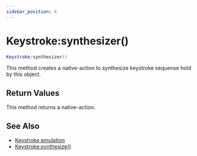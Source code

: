 ```yaml
---
sidebar_position: 4
---
```


# Keystroke:synthesizer()
```lua
Keystroke:synthesizer()
```
This method creates a  native-action to synthesize keystroke sequense hold by this object.


## Return Values
This method returns a native-action.

## See Also
- [Keystroke emulation](/guide/input_emulation/#keystroke-emulation)
- [Keystroke:synthesize()](/libs/mapper/Keystroke/Keystroke-synthesize)